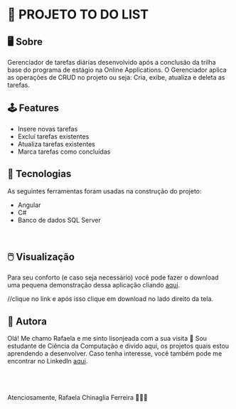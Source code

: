 # 📝 PROJETO TO DO LIST

## 🖥️ Sobre 
Gerenciador de tarefas diárias desenvolvido após a conclusão da trilha base do programa de estágio na Online Applications. O Gerenciador aplica as operações de CRUD no projeto ou seja: Cria, exibe, atualiza e deleta as tarefas. <br />

## 🕹️ Features
* Insere novas tarefas
* Excluí tarefas existentes
* Atualiza tarefas existentes 
* Marca tarefas como concluídas

 ## 🧰 Tecnologias
 As seguintes ferramentas foram usadas na construção do projeto:
* Angular
* C#
* Banco de dados SQL Server
<br />

## 🖱️ Visualização
Para seu conforto (e caso seja necessário) você pode fazer o download uma pequena demonstração dessa aplicação cliando [aqui](https://github.com/rafaelachinaglia/to-do-list/blob/main/media/projeto-todo.mp4). 

//clique no link e após isso clique em download no lado direito da tela.
<br />

## 👸 Autora
Olá! Me chamo Rafaela e me sinto lisonjeada com a sua visita 🙂 
Sou estudante de Ciência da Computação e divido aqui, os projetos quais estou aprendendo a desenvolver. 
Caso tenha interesse, você também pode me encontrar no LinkedIn [aqui](https://www.linkedin.com/in/rafaela-chinaglia-ferreira-333203116/).


<br />
<br />
<br />
Atenciosamente, Rafaela Chinaglia Ferreira 🧚🏻‍♀️

